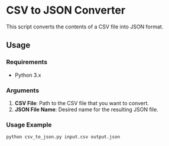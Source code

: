 # CSV to JSON Converter

This script converts the contents of a CSV file into JSON format.

## Usage

### Requirements

- Python 3.x

### Arguments

1. **CSV File**: Path to the CSV file that you want to convert.
2. **JSON File Name**: Desired name for the resulting JSON file.

### Usage Example

```bash
python csv_to_json.py input.csv output.json
